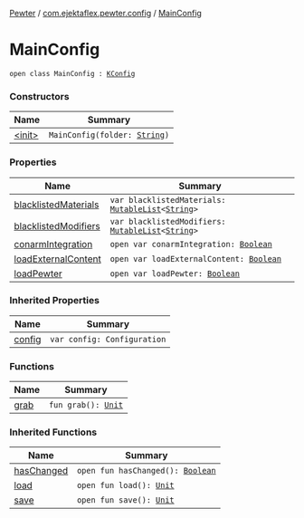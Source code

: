 [Pewter](../../index.md) / [com.ejektaflex.pewter.config](../index.md) / [MainConfig](./index.md)

# MainConfig

`open class MainConfig : `[`KConfig`](../-k-config/index.md)

### Constructors

| Name | Summary |
|---|---|
| [&lt;init&gt;](-init-.md) | `MainConfig(folder: `[`String`](https://kotlinlang.org/api/latest/jvm/stdlib/kotlin/-string/index.html)`)` |

### Properties

| Name | Summary |
|---|---|
| [blacklistedMaterials](blacklisted-materials.md) | `var blacklistedMaterials: `[`MutableList`](https://kotlinlang.org/api/latest/jvm/stdlib/kotlin.collections/-mutable-list/index.html)`<`[`String`](https://kotlinlang.org/api/latest/jvm/stdlib/kotlin/-string/index.html)`>` |
| [blacklistedModifiers](blacklisted-modifiers.md) | `var blacklistedModifiers: `[`MutableList`](https://kotlinlang.org/api/latest/jvm/stdlib/kotlin.collections/-mutable-list/index.html)`<`[`String`](https://kotlinlang.org/api/latest/jvm/stdlib/kotlin/-string/index.html)`>` |
| [conarmIntegration](conarm-integration.md) | `open var conarmIntegration: `[`Boolean`](https://kotlinlang.org/api/latest/jvm/stdlib/kotlin/-boolean/index.html) |
| [loadExternalContent](load-external-content.md) | `open var loadExternalContent: `[`Boolean`](https://kotlinlang.org/api/latest/jvm/stdlib/kotlin/-boolean/index.html) |
| [loadPewter](load-pewter.md) | `open var loadPewter: `[`Boolean`](https://kotlinlang.org/api/latest/jvm/stdlib/kotlin/-boolean/index.html) |

### Inherited Properties

| Name | Summary |
|---|---|
| [config](../-k-config/config.md) | `var config: Configuration` |

### Functions

| Name | Summary |
|---|---|
| [grab](grab.md) | `fun grab(): `[`Unit`](https://kotlinlang.org/api/latest/jvm/stdlib/kotlin/-unit/index.html) |

### Inherited Functions

| Name | Summary |
|---|---|
| [hasChanged](../-k-config/has-changed.md) | `open fun hasChanged(): `[`Boolean`](https://kotlinlang.org/api/latest/jvm/stdlib/kotlin/-boolean/index.html) |
| [load](../-k-config/load.md) | `open fun load(): `[`Unit`](https://kotlinlang.org/api/latest/jvm/stdlib/kotlin/-unit/index.html) |
| [save](../-k-config/save.md) | `open fun save(): `[`Unit`](https://kotlinlang.org/api/latest/jvm/stdlib/kotlin/-unit/index.html) |
